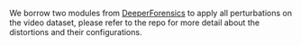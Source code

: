 We borrow two modules from [DeeperForensics](https://github.com/EndlessSora/DeeperForensics-1.0/tree/master/perturbation) to apply all perturbations on the video dataset, please refer to the repo for more detail about the distortions and their configurations.